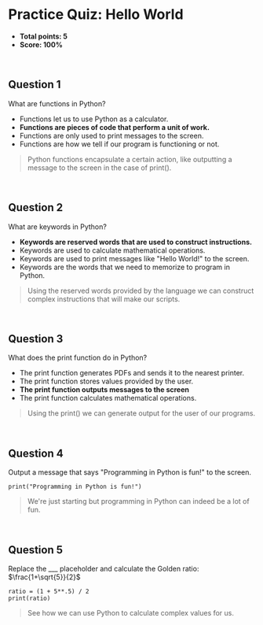 # Practice Quiz: Hello World
* **Total points: 5**
* **Score: 100%**

<br>

## Question 1

What are functions in Python?
* Functions let us to use Python as a calculator.
* **Functions are pieces of code that perform a unit of work.**
* Functions are only used to print messages to the screen.
* Functions are how we tell if our program is functioning or not.

> Python functions encapsulate a certain action, like outputting a message to the screen in the case of print().

<br>

## Question 2

What are keywords in Python?
* **Keywords are reserved words that are used to construct instructions.**
* Keywords are used to calculate mathematical operations.
* Keywords are used to print messages like "Hello World!" to the screen.
* Keywords are the words that we need to memorize to program in Python.

> Using the reserved words provided by the language we can construct complex instructions that will make our scripts.

<br>

## Question 3

What does the print function do in Python?
* The print function generates PDFs and sends it to the nearest printer.
* The print function stores values provided by the user.
* **The print function outputs messages to the screen**
* The print function calculates mathematical operations.

> Using the print() we can generate output for the user of our programs.

<br>

## Question 4

Output a message that says "Programming in Python is fun!" to the screen.

```
print("Programming in Python is fun!")
```

> We're just starting but programming in Python can indeed be a lot of fun.

<br>

## Question 5

Replace the ___ placeholder and calculate the Golden ratio: $\frac{1+\sqrt{5}}{2}$

```
ratio = (1 + 5**.5) / 2
print(ratio)
```

> See how we can use Python to calculate complex values for us.